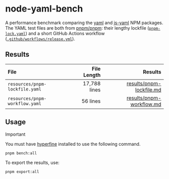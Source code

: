 # node-yaml-bench

A performance benchmark comparing the [yaml](https://www.npmjs.com/package/yaml) and [js-yaml](https://www.npmjs.com/package/js-yaml) NPM packages. The YAML test files are both from [pnpm/pnpm](https://github.com/pnpm/pnpm): their lengthy lockfile ([`pnpm-lock.yaml`](https://github.com/pnpm/pnpm/blob/main/pnpm-lock.yaml)) and a short GitHub Actions workflow ([`.github/workflows/release.yml`](https://github.com/pnpm/pnpm/blob/main/.github/workflows/release.yml)).

## Results

<!-- prettier-ignore -->
| File | File Length | Results |
|:---|---:|---:|
| `resources/pnpm-lockfile.yaml` | 17,788 lines | [results/pnpm-lockfile.md](results/pnpm-lockfile.md) |
| `resources/pnpm-workflow.yaml` | 56 lines | [results/pnpm-workflow.md](results/pnpm-workflow.md) |

## Usage

> [!IMPORTANT]
> You must have [hyperfine](https://github.com/sharkdp/hyperfine) installed to use the following command.

```sh
pnpm bench:all
```

To export the results, use:

```sh
pnpm export:all
```

